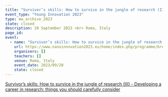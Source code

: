 ```yaml
---
title: "Survivor’s skills: How to survice in the jungle of research (III) - Developing a career in research: things you should carefully consider"
event_type: "Young Innovation 2023"
type: mw_archive_2023
state: closed
description: 20 September 2023 <br> Roma, Italy
page_id: 
event:
  - name: "Survivor’s skills: How to survice in the jungle of research (III) - Developing a career in research: things you should carefully consider"
    url: https://www.nanoinnovation2023.eu/home/index.php/programme/breakout-sessions
    organisers: []
    teachers: []
    venue: Roma, Italy
    event_date: 2023/09/20
    state: closed
---
```


[Survivor’s skills: How to survice in the jungle of research (III) - Developing a career in research: things you should carefully consider](https://www.nanoinnovation2023.eu/home/index.php/programme/breakout-sessions)

